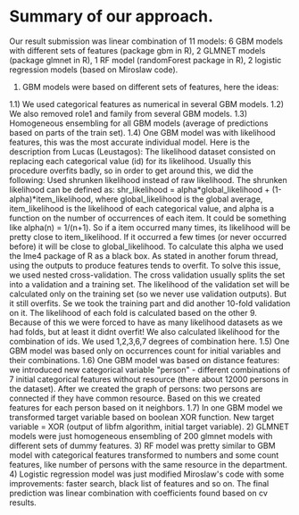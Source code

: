 Summary of our approach.
========================
Our result submission was linear combination of 11 models: 6 GBM models with different sets of features (package gbm in R), 2 GLMNET models (package glmnet in R), 1 RF model (randomForest package in R), 2 logistic regression models (based on Miroslaw code). 

1) GBM models were based on different sets of features, here the ideas: 

1.1) We used categorical features as numerical in several GBM models.
1.2) We also removed role1 and family from several GBM models.
1.3) Homogeneous ensembling for all GBM models (average of predictions based on parts of the train set).
1.4) One GBM model was with likelihood features, this was the most accurate individual model.
Here is the description from Lucas (Leustagos):
The likelihood dataset consisted on replacing each categorical value (id) for its likelihood. 
Usually this procedure overfits badly, so in order to get around this, we did the following:
Used shrunken likelihood instead of raw likelihood. The shrunken likelihood can be defined as: shr_likelihood = alpha*global_likelihood + (1-alpha)*item_likelihood, where global_likelihood is the global average, item_likelihood is the likelihood of each categorical value, and alpha is a function on the number of occurrences of each item. It could be something like alpha(n) = 1/(n+1).
So if a item occurred many times, its likelihood will be pretty close to item_likelihood. If it occurred a few times (or never occurred before) it will be close to global_likelihood. To calculate this alpha we used the lme4 package of R as a black box. As stated in another forum thread, using the outputs to produce features tends to overfit. To solve this issue, we used nested 
cross-validation. The cross validation usually splits the set into a validation and a training set. The likelihood of the validation set will be calculated only on the training set (so we never use validation outputs). But it still overfits. Se we took the training part and did another 10-fold validation on it. The likelihood of each fold is calculated based on the other 9. Because of this we were forced to have as many likelihood datasets as we had folds, but at least it didnt overfit! We also calculated likelihood for the combination of ids. We used 1,2,3,6,7 degrees of combination here.
1.5) One GBM model was based only on occurrences count for initial variables and their combinations.
1.6) One GBM model was based on distance features: we introduced new categorical variable "person" - different combinations of 7 initial categorical features without resource (there about 12000 persons in the dataset). After we created the graph of persons: two persons are connected if they have common resource. Based on this we created features for each person based on it neighbors.
1.7) In one GBM model we transformed target variable based on boolean XOR function. New target variable = XOR (output of libfm algorithm, initial target variable).
2) GLMNET models were just homogeneous ensembling of 200 glmnet models with different sets of dummy features.
3) RF model was pretty similar to GBM model with categorical features transformed to numbers and some count features, like number of persons with the same resource in the department.
4) Logistic regression model was just modified Miroslaw's code with some improvements: faster search, black list of features and so on.
The final prediction was linear combination with coefficients found based on cv results.
